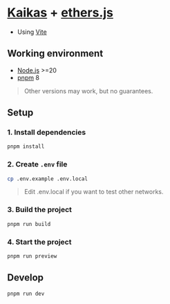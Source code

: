 # [Kaikas](https://docs.kaikas.io) + [ethers.js](https://docs.ethers.io/v6)

- Using [Vite](https://vitejs.dev)

## Working environment

- [Node.js](https://nodejs.org) >=20
- [pnpm](https://pnpm.io/installation#using-corepack) 8

> Other versions may work, but no guarantees.

## Setup

### 1. Install dependencies

```bash
pnpm install
```

### 2. Create `.env` file

```bash
cp .env.example .env.local
```

> Edit .env.local if you want to test other networks.

### 3. Build the project

```bash
pnpm run build
```

### 4. Start the project

```bash
pnpm run preview
```

## Develop

```bash
pnpm run dev
```
